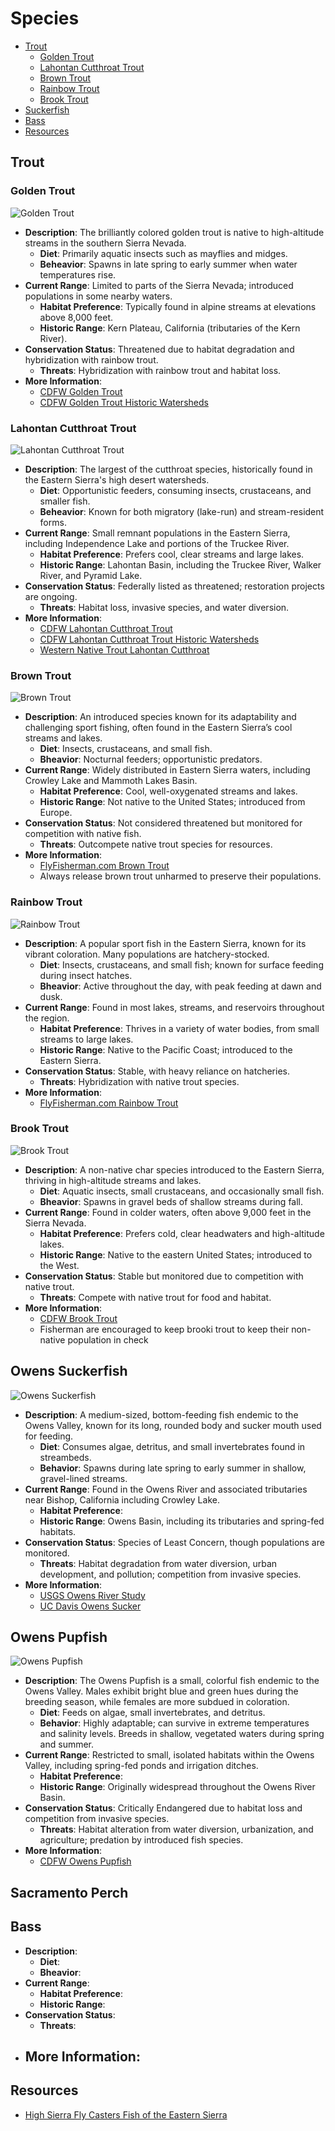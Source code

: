 # Species

- [Trout](#trout)
  - [Golden Trout](#golden-trout)
  - [Lahontan Cutthroat Trout](#lahontan-cutthroat-trout)
  - [Brown Trout](#brook-trout)
  - [Rainbow Trout](#rainbow-trout)
  - [Brook Trout](#brook-trout)
- [Suckerfish](#suckerfish)
- [Bass](#bass)
- [Resources](#resources)

## Trout

### Golden Trout

![Golden Trout](/img/golden-trout.jpeg)

- **Description**: The brilliantly colored golden trout is native to high-altitude streams in the southern Sierra Nevada.
  - **Diet**: Primarily aquatic insects such as mayflies and midges.
  - **Beheavior**: Spawns in late spring to early summer when water temperatures rise.
- **Current Range**: Limited to parts of the Sierra Nevada; introduced populations in some nearby waters.
  - **Habitat Preference**: Typically found in alpine streams at elevations above 8,000 feet.
  - **Historic Range**: Kern Plateau, California (tributaries of the Kern River).
- **Conservation Status**: Threatened due to habitat degradation and hybridization with rainbow trout.
  - **Threats**: Hybridization with rainbow trout and habitat loss.
- **More Information**:
  - [CDFW Golden Trout](https://wildlife.ca.gov/Fishing/Inland/California-Golden-Trout)
  - [CDFW Golden Trout Historic Watersheds](/img/golden-trout-historic-watersheds.jpg)

### Lahontan Cutthroat Trout

![Lahontan Cutthroat Trout](/img/lahontan-trout.jpeg)

- **Description**: The largest of the cutthroat species, historically found in the Eastern Sierra's high desert watersheds.
  - **Diet**: Opportunistic feeders, consuming insects, crustaceans, and smaller fish.
  - **Beheavior**: Known for both migratory (lake-run) and stream-resident forms.
- **Current Range**: Small remnant populations in the Eastern Sierra, including Independence Lake and portions of the Truckee River.
  - **Habitat Preference**: Prefers cool, clear streams and large lakes.
  - **Historic Range**: Lahontan Basin, including the Truckee River, Walker River, and Pyramid Lake.
- **Conservation Status**: Federally listed as threatened; restoration projects are ongoing.
  - **Threats**: Habitat loss, invasive species, and water diversion.
- **More Information**:
  - [CDFW Lahontan Cutthroat Trout](https://wildlife.ca.gov/Fishing/Inland/Lahontan-Cutthroat-Trout)
  - [CDFW Lahontan Cutthroat Trout Historic Watersheds](/img/lahontan-cutthroat-trout-historic-watersheds.jpg)
  - [Western Native Trout Lahontan Cutthroat](https://westernnativetrout.org/what-are-western-native-trout-and-char/lahontan-cutthroat-trout/)

### Brown Trout

![Brown Trout](/img/brown-trout.jpg)

- **Description**: An introduced species known for its adaptability and challenging sport fishing, often found in the Eastern Sierra’s cool streams and lakes.
  - **Diet**: Insects, crustaceans, and small fish.
  - **Bheavior**: Nocturnal feeders; opportunistic predators.
- **Current Range**: Widely distributed in Eastern Sierra waters, including Crowley Lake and Mammoth Lakes Basin.
  - **Habitat Preference**: Cool, well-oxygenated streams and lakes.
  - **Historic Range**: Not native to the United States; introduced from Europe.
- **Conservation Status**: Not considered threatened but monitored for competition with native fish.
  - **Threats**: Outcompete native trout species for resources.
- **More Information**:
  - [FlyFisherman.com Brown Trout](https://www.flyfisherman.com/editorial/all-about-brown-trout/454242)
  - Always release brown trout unharmed to preserve their populations.

### Rainbow Trout

![Rainbow Trout](/img/rainbow-trout.jpg)

- **Description**: A popular sport fish in the Eastern Sierra, known for its vibrant coloration. Many populations are hatchery-stocked.
  - **Diet**: Insects, crustaceans, and small fish; known for surface feeding during insect hatches.
  - **Bheavior**: Active throughout the day, with peak feeding at dawn and dusk.
- **Current Range**: Found in most lakes, streams, and reservoirs throughout the region.
  - **Habitat Preference**: Thrives in a variety of water bodies, from small streams to large lakes.
  - **Historic Range**: Native to the Pacific Coast; introduced to the Eastern Sierra.
- **Conservation Status**: Stable, with heavy reliance on hatcheries.
  - **Threats**: Hybridization with native trout species.
- **More Information**: 
  - [FlyFisherman.com Rainbow Trout](https://www.flyfisherman.com/editorial/all-about-rainbow-trout/454217)

### Brook Trout

![Brook Trout](/img/brook-trout.jpg)

- **Description**: A non-native char species introduced to the Eastern Sierra, thriving in high-altitude streams and lakes.
  - **Diet**: Aquatic insects, small crustaceans, and occasionally small fish.
  - **Bheavior**: Spawns in gravel beds of shallow streams during fall.
- **Current Range**: Found in colder waters, often above 9,000 feet in the Sierra Nevada.
  - **Habitat Preference**: Prefers cold, clear headwaters and high-altitude lakes.
  - **Historic Range**: Native to the eastern United States; introduced to the West.
- **Conservation Status**: Stable but monitored due to competition with native trout.
  - **Threats**: Compete with native trout for food and habitat.
- **More Information**:
  - [CDFW Brook Trout](https://wildlife.ca.gov/Fishing/Inland/Brook-Trout)
  - Fisherman are encouraged to keep brooki trout to keep their non-native population in check

## Owens Suckerfish

![Owens Suckerfish](/img/owens-suckerfish.jpg)

- **Description**: A medium-sized, bottom-feeding fish endemic to the Owens Valley, known for its long, rounded body and sucker mouth used for feeding.
  - **Diet**: Consumes algae, detritus, and small invertebrates found in streambeds.
  - **Behavior**: Spawns during late spring to early summer in shallow, gravel-lined streams.
- **Current Range**: Found in the Owens River and associated tributaries near Bishop, California including Crowley Lake.
  - **Habitat Preference**:
  - **Historic Range**: Owens Basin, including its tributaries and spring-fed habitats.
- **Conservation Status**: Species of Least Concern, though populations are monitored.
  - **Threats**: Habitat degradation from water diversion, urban development, and pollution; competition from invasive species.
- **More Information**:
  - [USGS Owens River Study](https://pubs.usgs.gov/dds/dds-43/VOL_II/VII_C33.PDF)
  - [UC Davis Owens Sucker](https://calfish.ucdavis.edu/species/?uid=60&ds=241)

## Owens Pupfish

![Owens Pupfish]()

- **Description**: The Owens Pupfish is a small, colorful fish endemic to the Owens Valley. Males exhibit bright blue and green hues during the breeding season, while females are more subdued in coloration.
  - **Diet**: Feeds on algae, small invertebrates, and detritus.
  - **Behavior**: Highly adaptable; can survive in extreme temperatures and salinity levels. Breeds in shallow, vegetated waters during spring and summer.
- **Current Range**: Restricted to small, isolated habitats within the Owens Valley, including spring-fed ponds and irrigation ditches.
  - **Habitat Preference**:
  - **Historic Range**: Originally widespread throughout the Owens River Basin.
- **Conservation Status**: Critically Endangered due to habitat loss and competition from invasive species.
  - **Threats**: Habitat alteration from water diversion, urbanization, and agriculture; predation by introduced fish species.
- **More Information**:
  - [CDFW Owens Pupfish](https://wildlife.ca.gov/Regions/6/Desert-Fishes/Owens-pupfish)

## Sacramento Perch

## Bass

- **Description**: 
  - **Diet**:
  - **Bheavior**:
- **Current Range**:
  - **Habitat Preference**:
  - **Historic Range**: 
- **Conservation Status**: 
  - **Threats**: 
- **More Information**:
  - 

## Resources

- [High Sierra Fly Casters Fish of the Eastern Sierra](https://www.hsfc.us/fishing/species)